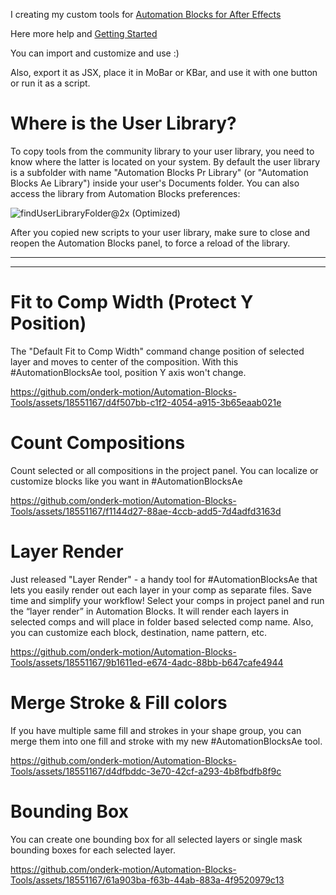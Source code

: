 I creating my custom tools for [Automation Blocks for After Effects](https://aescripts.com/automation-blocks-for-after-effects/)

Here more help and [Getting Started](https://docs.mamoworld.com/automation-blocks/)

You can import and customize and use :)

Also, export it as JSX, place it in MoBar or KBar, and use it with one button or run it as a script. 


# Where is the User Library?

To copy tools from the community library to your user library, you need to know where the latter is located on your system. By default the user library is a subfolder with name "Automation Blocks Pr Library" (or "Automation Blocks Ae Library") inside your user's Documents folder. You can also access the library from Automation Blocks preferences:

![findUserLibraryFolder@2x (Optimized)](https://github.com/onderk-motion/Automation-Blocks-Tools/assets/18551167/15a317b2-78ba-46e9-a216-2704897c9a2f)

After you copied new scripts to your user library, make sure to close and reopen the Automation Blocks panel, to force a reload of the library.


----------------------------------------------------------------------------------------------------------------------------------
----------------------------------------------------------------------------------------------------------------------------------



# Fit to Comp Width (Protect Y Position)
The "Default Fit to Comp Width" command change position of selected layer and moves to center of the composition. With this #AutomationBlocksAe tool, position Y axis won't change.

https://github.com/onderk-motion/Automation-Blocks-Tools/assets/18551167/d4f507bb-c1f2-4054-a915-3b65eaab021e

# Count Compositions
Count selected or all compositions in the project panel. You can localize or customize blocks like you want in #AutomationBlocksAe

https://github.com/onderk-motion/Automation-Blocks-Tools/assets/18551167/f1144d27-88ae-4ccb-add5-7d4adfd3163d

# Layer Render
Just released "Layer Render" - a handy tool for #AutomationBlocksAe that lets you easily render out each layer in your comp as separate files. Save time and simplify your workflow!
Select your comps in project panel and run the “layer render” in Automation Blocks.  It will render each layers in selected comps and will place in folder based selected comp name. 
Also, you can customize each block, destination, name pattern, etc. 

https://github.com/onderk-motion/Automation-Blocks-Tools/assets/18551167/9b1611ed-e674-4adc-88bb-b647cafe4944

# Merge Stroke & Fill colors
If you have multiple same fill and strokes in your shape group, you can merge them into one fill and stroke with my new #AutomationBlocksAe tool.

https://github.com/onderk-motion/Automation-Blocks-Tools/assets/18551167/d4dfbddc-3e70-42cf-a293-4b8fbdfb8f9c


# Bounding Box
You can create one bounding box for all selected layers or single mask bounding boxes for each selected layer.

https://github.com/onderk-motion/Automation-Blocks-Tools/assets/18551167/61a903ba-f63b-44ab-883a-4f9520979c13
